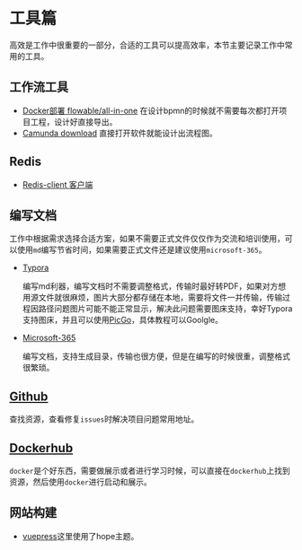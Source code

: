 # 工具篇

高效是工作中很重要的一部分，合适的工具可以提高效率，本节主要记录工作中常用的工具。

## 工作流工具

* [Docker部署 flowable/all-in-one](https://hub.docker.com/r/flowable/all-in-one)
  在设计bpmn的时候就不需要每次都打开项目工程，设计好直接导出。
* [Camunda download](https://camunda.com/download/modeler/)
  直接打开软件就能设计出流程图。

## Redis

* [Redis-client 客户端](https://redis.io/resources/tools/)

## 编写文档

工作中根据需求选择合适方案，如果不需要正式文件仅仅作为交流和培训使用，可以使用`md`编写节省时间，如果需要正式文件还是建议使用`microsoft-365`。

* [Typora](https://typoraio.cn/)

  编写md利器，编写文档时不需要调整格式，传输时最好转PDF，如果对方想用源文件就很麻烦，图片大部分都存储在本地，需要将文件一并传输，传输过程因路径问题图片可能不能正常显示，解决此问题需要图床支持，幸好Typora支持图床，并且可以使用[PicGo](https://picgo.github.io/PicGo-Doc/zh/)，具体教程可以Goolgle。
* [Microsoft-365](https://www.microsoft.com/zh-tw/microsoft-365/free-office-online-for-the-web)

  编写文档，支持生成目录，传输也很方便，但是在编写的时候很重，调整格式很繁琐。

## [Github](https://github.com/)

查找资源，查看修复`issues`时解决项目问题常用地址。

## [Dockerhub](https://hub.docker.com/)

`docker`是个好东西，需要做展示或者进行学习时候，可以直接在`dockerhub`上找到资源，然后使用`docker`进行启动和展示。

## 网站构建

* [vuepress](https://theme-hope.vuejs.press/zh/)这里使用了hope主题。

